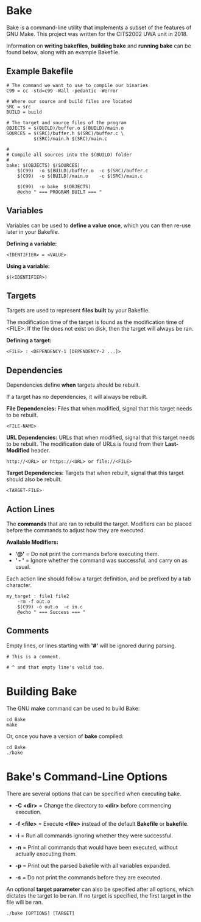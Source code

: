 # Bake
Bake is a command-line utility that implements a subset of the features of GNU Make. This project was written for the CITS2002 UWA unit in 2018.

Information on **writing bakefiles**, **building bake** and **running bake** can be found below, along with an example Bakefile.

## Example Bakefile

    # The command we want to use to compile our binaries
    C99 = cc -std=c99 -Wall -pedantic -Werror

    # Where our source and build files are located
    SRC = src
    BUILD = build

    # The target and source files of the program
    OBJECTS = $(BUILD)/buffer.o $(BUILD)/main.o
    SOURCES = $(SRC)/buffer.h $(SRC)/buffer.c \
              $(SRC)/main.h $(SRC)/main.c

    #
    # Compile all sources into the $(BUILD) folder
    #
    bake: $(OBJECTS) $(SOURCES)
    	$(C99)  -o $(BUILD)/buffer.o  -c $(SRC)/buffer.c
    	$(C99)  -o $(BUILD)/main.o    -c $(SRC)/main.c

    	$(C99)  -o bake  $(OBJECTS)
    	@echo " === PROGRAM BUILT === "

## Variables
Variables can be used to **define a value once**, which you can then re-use later in your Bakefile.

**Defining a variable:**

    <IDENTIFIER> = <VALUE>

**Using a variable:**

    $(<IDENTIFIER>)

## Targets
Targets are used to represent **files built** by your Bakefile.

The modification time of the target is found as the modification time of \<FILE\>. If the file does not exist on disk, then the target will always be ran.

**Defining a target:**

    <FILE> : <DEPENDENCY-1 [DEPENDENCY-2 ...]>


## Dependencies
Dependencies define **when** targets should be rebuilt.

If a target has no dependencies, it will always be rebuilt.

**File Dependencies:**
Files that when modified, signal that this target needs to be rebuilt.

    <FILE-NAME>

**URL Dependencies:**
URLs that when modified, signal that this target needs to be rebuilt. The modification date of URLs is found from their **Last-Modified** header.

    http://<URL> or https://<URL> or file://<FILE>

**Target Dependencies:**
Targets that when rebuilt, signal that this target should also be rebuilt.

    <TARGET-FILE>

## Action Lines
The **commands** that are ran to rebuild the target. Modifiers can be placed before the commands to adjust how they are executed.

**Available Modifiers:**
- **'@'** = Do not print the commands before executing them.
- **' - '** = Ignore whether the command was successful, and carry on as usual.

Each action line should follow a target definition, and be prefixed by a tab character.

    my_target : file1 file2
    	-rm -f out.o
    	$(C99) -o out.o  -c in.c
    	@echo " === Success === "

## Comments
Empty lines, or lines starting with **'#'** will be ignored during parsing.

    # This is a comment.

    # ^ and that empty line's valid too.

# Building Bake
The GNU **make** command can be used to build Bake:

    cd Bake
    make

Or, once you have a version of **bake** compiled:

    cd Bake
    ./bake

# Bake's Command-Line Options
There are several options that can be specified when executing bake.

- **-C \<dir\>** = Change the directory to **\<dir\>** before commencing execution.

- **-f \<file\>** = Execute **\<file\>** instead of the default **Bakefile** or **bakefile**.

- **-i** = Run all commands ignoring whether they were successful.

- **-n** = Print all commands that would have been executed, without actually executing them.

- **-p** = Print out the parsed bakefile with all variables expanded.

- **-s** = Do not print the commands before they are executed.

An optional **target parameter** can also be specified after all options, which dictates the target to be ran. If no target is specified, the first target in the file will be ran.

    ./bake [OPTIONS] [TARGET]
